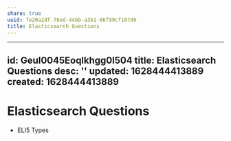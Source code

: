 ```yaml
---
share: true
uuid: fe20a2df-78ed-44bb-a3b1-86f99cf107d0
title: Elasticsearch Questions
---
```

---
id: GeuI0045Eoqlkhgg0l504
title: Elasticsearch Questions
desc: ''
updated: 1628444413889
created: 1628444413889
---
# Elasticsearch Questions
*   ELI5 Types

